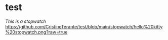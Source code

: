 # test
_This is a stopwatch_
https://github.com/CristineTerante/test/blob/main/stopwatch/hello%20kitty%20stopwatch.png?raw=true
